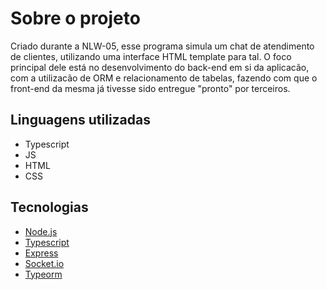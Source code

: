 # Sobre o projeto
Criado durante a NLW-05, esse programa simula um chat de atendimento de clientes, utilizando uma interface HTML template para tal.
O foco principal dele está no desenvolvimento do back-end em si da aplicacão, com a utilizacão de ORM e relacionamento de tabelas, fazendo com que o front-end da mesma já tivesse sido entregue "pronto" por terceiros. 
## Linguagens utilizadas
- Typescript
- JS
- HTML
- CSS
## Tecnologias 
- [Node.js](https://nodejs.org/en/)
- [Typescript](https://www.typescriptlang.org/)
- [Express](https://expressjs.com/pt-br/)
- [Socket.io](https://socket.io/)
- [Typeorm](https://typeorm.io/)

